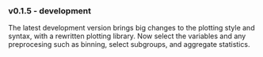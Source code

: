 ### v0.1.5 - development
The latest development version brings big changes to the plotting style and syntax, with a rewritten plotting library. Now select the variables and any preprocesing such as binning, select subgroups, and aggregate statistics.
